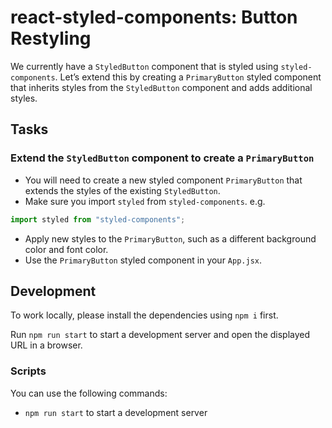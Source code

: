 # react-styled-components: Button Restyling

We currently have a `StyledButton` component that is styled using `styled-components`. Let’s extend this by creating a `PrimaryButton` styled component that inherits styles from the `StyledButton` component and adds additional styles.

## Tasks

### Extend the `StyledButton` component to create a `PrimaryButton`

- You will need to create a new styled component `PrimaryButton` that extends the styles of the existing `StyledButton`.
- Make sure you import `styled` from `styled-components`. e.g.

```js
import styled from "styled-components";
```

- Apply new styles to the `PrimaryButton`, such as a different background color and font color.
- Use the `PrimaryButton` styled component in your `App.jsx`.

## Development

To work locally, please install the dependencies using `npm i` first.

Run `npm run start` to start a development server and open the displayed URL in a browser.

### Scripts

You can use the following commands:

- `npm run start` to start a development server
